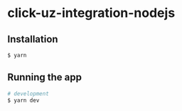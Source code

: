 # click-uz-integration-nodejs

## Installation

```bash
$ yarn
```

## Running the app

```bash
# development
$ yarn dev
```

